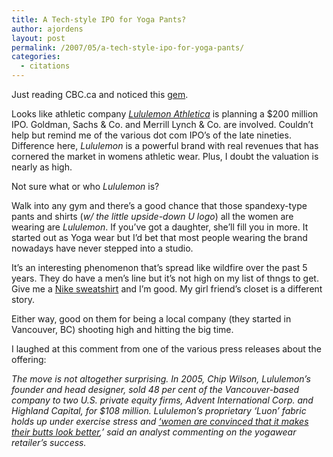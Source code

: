 ```yaml
---
title: A Tech-style IPO for Yoga Pants?
author: ajordens
layout: post
permalink: /2007/05/a-tech-style-ipo-for-yoga-pants/
categories:
  - citations
---
```

Just reading CBC.ca and noticed this [gem][1].

Looks like athletic company *[Lululemon Athletica][2]* is planning a $200 million IPO. Goldman, Sachs & Co. and Merrill Lynch & Co. are involved. Couldn&#8217;t help but remind me of the various dot com IPO&#8217;s of the late nineties. Difference here, *Lululemon* is a powerful brand with real revenues that has cornered the market in womens athletic wear. Plus, I doubt the valuation is nearly as high.

Not sure what or who *Lululemon* is?

Walk into any gym and there&#8217;s a good chance that those spandexy-type pants and shirts (*w/ the little upside-down U logo*) all the women are wearing are *Lululemon*. If you&#8217;ve got a daughter, she&#8217;ll fill you in more. It started out as Yoga wear but I&#8217;d bet that most people wearing the brand nowadays have never stepped into a studio.

It&#8217;s an interesting phenomenon that&#8217;s spread like wildfire over the past 5 years. They do have a men&#8217;s line but it&#8217;s not high on my list of thngs to get. Give me a [Nike sweatshirt][3] and I&#8217;m good. My girl friend&#8217;s closet is a different story.

Either way, good on them for being a local company (they started in Vancouver, BC) shooting high and hitting the big time.

I laughed at this comment from one of the various press releases about the offering:

*The move is not altogether surprising. In 2005, Chip Wilson, Lululemon&#8217;s founder and head designer, sold 48 per cent of the Vancouver-based company to two U.S. private equity firms, Advent International Corp. and Highland Capital, for $108 million. Lululemon&#8217;s proprietary &#8216;Luon&#8217; fabric holds up under exercise stress and <u>&#8216;women are convinced that it makes their butts look better</u>,&#8217; said an analyst commenting on the yogawear retailer&#8217;s success.*

 [1]: http://www.cbc.ca/money/story/2007/05/01/lululemonipo.html?ref=rss
 [2]: http://www.lululemon.com/
 [3]: http://cgi.ebay.com/NIKE-AIR-AIRROGANCE-HOODIE-JORDAN-III-FIRE-RED-Sz-L_W0QQitemZ180098564133QQcmdZViewItem#ebayphotohosting